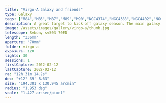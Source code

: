 ```yaml
---
title: "Virgo-A Galaxy and friends"
type: Galaxy
tags: ["M84","M86","M87","M89","M90","NGC4374","NGC4388","NGC4402","NGC4406","NGC4425","NGC4429","NGC4435","NGC4438","NGC4452","NGC4461","NGC4473","NGC4477","NGC4486","NGC4531","NGC4550","NGC4552","NGC4569","Virgo Galaxy"]
description: A great target to kick off galaxy season. The main galaxy is unique with a massive plume of plasma ejecting from its core, while the neighbors are a catalog of spiral galaxy viewing angles.
image: /assets/images/gallery/virgo-a/thumb.jpg
telescope: Svbony sv503 70ED
length: "336mm"
aperture: "70mm"
folder: virgo-a
exposure: 120
lights: 30
sessions: 1
firstCapture: 2022-02-12 
lastCapture: 2022-02-12
ra: "12h 31m 14.2s"
dec: "+12° 39' 8.63"
size: "194.301 x 130.945 arcmin"
radius: "1.953 deg"
scale: "1.427 arcsec/pixel"
---
```

